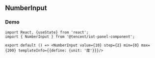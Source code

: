 ## NumberInput

### Demo

```tsx
import React, {useState} from 'react';
import { NumberInput } from '@tencent/iot-panel-component';

export default () => <NumberInput value={10} step={2} min={0} max={200} templateInfo={{define: {unit: '度'}}}/>
```
<API></API>
